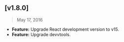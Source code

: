 ## [v1.8.0]
> May 17, 2016

- **Feature:** Upgrade React development version to v15.
- **Feature:** Upgrade devvtools.
